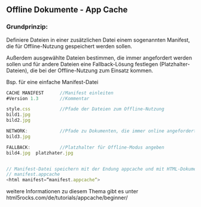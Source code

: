 ## Offline Dokumente - App Cache

### Grundprinzip:

Definiere Dateien in einer zusätzlichen Datei einem sogenannten Manifest, die für Offline-Nutzung gespeichert werden sollen.

Außerdem ausgewählte Dateien bestimmen, die immer angefordert werden sollen und für andere Dateien eine Fallback-Lösung festlegen (Platzhalter-Dateien), die bei der Offline-Nutzung zum Einsatz kommen.


Bsp. für eine einfache Manifest-Datei

```js
CACHE MANIFEST		//Manifest einleiten
#Version 1.3		//Kommentar

style.css			//Pfade der Dateien zum Offline-Nutzung
bild1.jpg
bild2.jpg

NETWORK:			//Pfade zu Dokumenten, die immer online angefordert sollen
bild3.jpg

FALLBACK:			//Platzhalter für Offline-Modus angeben
bild4.jpg  platzhater.jpg	


// Manifest-Datei speichern mit der Endung appcache und mit HTML-Dokument verbinden
// manifest.appcache 
<html manifest=“manifest.appcache“>

```

weitere Informationen zu diesem Thema gibt es unter 
html5rocks.com/de/tutorials/appcache/beginner/
